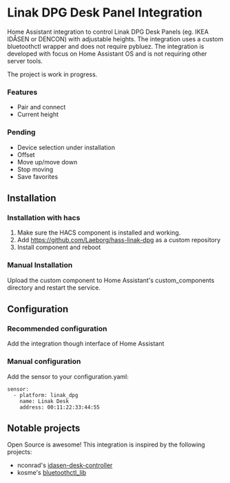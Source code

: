 # Linak DPG Desk Panel Integration
Home Assistant integration to control Linak DPG Desk Panels (eg. IKEA IDÅSEN or DENCON) with adjustable heights. The integration uses a custom bluetoothctl wrapper and does not require pybluez. The integration is developed with focus on Home Assistant OS and is not requiring other server tools.

The project is work in progress.

### Features
- Pair and connect
- Current height

### Pending
- Device selection under installation
- Offset
- Move up/move down
- Stop moving
- Save favorites

## Installation
### Installation with hacs
1. Make sure the HACS component is installed and working.
2. Add https://github.com/Laeborg/hass-linak-dpg as a custom repository
3.  Install component and reboot

### Manual Installation
Upload the custom component to Home Assistant's custom_components directory and restart the service.

## Configuration

### Recommended configuration
Add the integration though interface of Home Assistant

### Manual configuration
Add the sensor to your configuration.yaml:
```
sensor:
  - platform: linak_dpg
    name: Linak Desk
    address: 00:11:22:33:44:55
```

## Notable projects
Open Source is awesome! This integration is inspired by the following projects:
- nconrad's [idasen-desk-controller](https://github.com/nconrad/idasen-desk-controller)
- kosme's [bluetoothctl_lib](https://github.com/kosme/bluetoothctl_lib)
